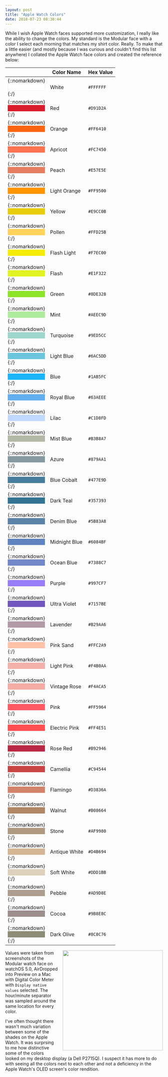 ```yaml
---
layout: post
title: "Apple Watch Colors"
date: 2018-07-23 08:30:44
---
```


While I wish Apple Watch faces supported more customization, I really like the ability to change the colors. My standard is the Modular face with a color I select each morning that matches my shirt color. Really. To make that a little easier (and mostly because I was curious and couldn't find this list anywhere) I collated the Apple Watch face colors and created the reference below:

| | Color Name | Hex Value |
|-|------------|-----------|
|{::nomarkdown}<div class="swatch" style="background-color: #FFFFFF; border: 1px solid #eee;"> &nbsp;</div>{:/} | White | `#FFFFFF` |
|{::nomarkdown}<div class="swatch" style="background-color: #D91D2A;"> &nbsp;</div>{:/} | Red | `#D91D2A` |
|{::nomarkdown}<div class="swatch" style="background-color: #FF6410;"> &nbsp;</div>{:/} | Orange | `#FF6410` |
|{::nomarkdown}<div class="swatch" style="background-color: #FC7450;"> &nbsp;</div>{:/} | Apricot | `#FC7450` |
|{::nomarkdown}<div class="swatch" style="background-color: #E57E5E;"> &nbsp;</div>{:/} | Peach | `#E57E5E` |
|{::nomarkdown}<div class="swatch" style="background-color: #FF9500;"> &nbsp;</div>{:/} | Light Orange | `#FF9500` |
|{::nomarkdown}<div class="swatch" style="background-color: #E9CC0B;"> &nbsp;</div>{:/} | Yellow | `#E9CC0B` |
|{::nomarkdown}<div class="swatch" style="background-color: #FFD25B;"> &nbsp;</div>{:/} | Pollen | `#FFD25B` |
|{::nomarkdown}<div class="swatch" style="background-color: #F7EC00;"> &nbsp;</div>{:/} | Flash Light | `#F7EC00` |
|{::nomarkdown}<div class="swatch" style="background-color: #E1F322;"> &nbsp;</div>{:/} | Flash | `#E1F322` |
|{::nomarkdown}<div class="swatch" style="background-color: #8DE328;"> &nbsp;</div>{:/} | Green | `#8DE328` |
|{::nomarkdown}<div class="swatch" style="background-color: #AEEC9D;"> &nbsp;</div>{:/} | Mint | `#AEEC9D` |
|{::nomarkdown}<div class="swatch" style="background-color: #9ED5CC;"> &nbsp;</div>{:/} | Turquoise | `#9ED5CC` |
|{::nomarkdown}<div class="swatch" style="background-color: #6AC5DD;"> &nbsp;</div>{:/} | Light Blue | `#6AC5DD` |
|{::nomarkdown}<div class="swatch" style="background-color: #1AB5FC;"> &nbsp;</div>{:/} | Blue | `#1AB5FC` |
|{::nomarkdown}<div class="swatch" style="background-color: #63AEEE;"> &nbsp;</div>{:/} | Royal Blue | `#63AEEE` |
|{::nomarkdown}<div class="swatch" style="background-color: #C1D8FD;"> &nbsp;</div>{:/} | Lilac | `#C1D8FD` |
|{::nomarkdown}<div class="swatch" style="background-color: #B3B8A7;"> &nbsp;</div>{:/} | Mist Blue | `#B3B8A7` |
|{::nomarkdown}<div class="swatch" style="background-color: #879AA1;"> &nbsp;</div>{:/} | Azure | `#879AA1` |
|{::nomarkdown}<div class="swatch" style="background-color: #477E9D;"> &nbsp;</div>{:/} | Blue Cobalt | `#477E9D` |
|{::nomarkdown}<div class="swatch" style="background-color: #357393;"> &nbsp;</div>{:/} | Dark Teal | `#357393` |
|{::nomarkdown}<div class="swatch" style="background-color: #5B83A8;"> &nbsp;</div>{:/} | Denim Blue | `#5B83A8` |
|{::nomarkdown}<div class="swatch" style="background-color: #6084BF;"> &nbsp;</div>{:/} | Midnight Blue | `#6084BF` |
|{::nomarkdown}<div class="swatch" style="background-color: #7388C7;"> &nbsp;</div>{:/} | Ocean Blue | `#7388C7` |
|{::nomarkdown}<div class="swatch" style="background-color: #997CF7;"> &nbsp;</div>{:/} | Purple | `#997CF7` |
|{::nomarkdown}<div class="swatch" style="background-color: #7157BE;"> &nbsp;</div>{:/} | Ultra Violet | `#7157BE` |
|{::nomarkdown}<div class="swatch" style="background-color: #B29AA6;"> &nbsp;</div>{:/} | Lavender | `#B29AA6` |
|{::nomarkdown}<div class="swatch" style="background-color: #FFC2A9;"> &nbsp;</div>{:/} | Pink Sand | `#FFC2A9` |
|{::nomarkdown}<div class="swatch" style="background-color: #F4B0AA;"> &nbsp;</div>{:/} | Light Pink | `#F4B0AA` |
|{::nomarkdown}<div class="swatch" style="background-color: #F4ACA5;"> &nbsp;</div>{:/} | Vintage Rose | `#F4ACA5` |
|{::nomarkdown}<div class="swatch" style="background-color: #FF5964;"> &nbsp;</div>{:/} | Pink | `#FF5964` |
|{::nomarkdown}<div class="swatch" style="background-color: #FF4E51;"> &nbsp;</div>{:/} | Electric Pink | `#FF4E51` |
|{::nomarkdown}<div class="swatch" style="background-color: #B92946;"> &nbsp;</div>{:/} | Rose Red | `#B92946` |
|{::nomarkdown}<div class="swatch" style="background-color: #C94544;"> &nbsp;</div>{:/} | Camellia | `#C94544` |
|{::nomarkdown}<div class="swatch" style="background-color: #D3836A;"> &nbsp;</div>{:/} | Flamingo | `#D3836A` |
|{::nomarkdown}<div class="swatch" style="background-color: #B08664;"> &nbsp;</div>{:/} | Walnut | `#B08664` |
|{::nomarkdown}<div class="swatch" style="background-color: #AF9980;"> &nbsp;</div>{:/} | Stone | `#AF9980` |
|{::nomarkdown}<div class="swatch" style="background-color: #D4B694;"> &nbsp;</div>{:/} | Antique White | `#D4B694` |
|{::nomarkdown}<div class="swatch" style="background-color: #DDD1BB;"> &nbsp;</div>{:/} | Soft White | `#DDD1BB` |
|{::nomarkdown}<div class="swatch" style="background-color: #AD9D8E;"> &nbsp;</div>{:/} | Pebble | `#AD9D8E` |
|{::nomarkdown}<div class="swatch" style="background-color: #9B8E8C;"> &nbsp;</div>{:/} | Cocoa | `#9B8E8C` |
|{::nomarkdown}<div class="swatch" style="background-color: #8C8C76;"> &nbsp;</div>{:/} | Dark Olive | `#8C8C76` |

<img style="width: 320px; float: right; margin: 0 0 1em 1em;" src="https://d1j4kwyjzsqmb8.cloudfront.net/screenshots/2018/20180723-091000-thumb.jpg">

Values were taken from screenshots of the Modular watch face on watchOS 5.0, AirDropped into Preview on a Mac with Digital Color Meter with `Display native values` selected. The hour/minute separator was sampled around the same location for every color.

I've often thought there wasn't much variation between some of the shades on the Apple Watch. It was surprsing to me how distinctive some of the colors looked on my desktop display (a Dell P2715Q). I suspect it has more to do with seeing all the colors next to each other and not a deficiency in the Apple Watch's OLED screen's color rendition.
